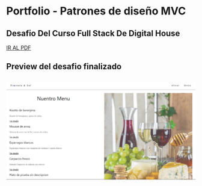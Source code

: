 # Portfolio - Patrones de diseño MVC
## Desafio Del Curso Full Stack De Digital House


<a href="https://github.com/Kaiael24/Express-Pimienta-Sal/blob/master/Desafio/pimientaSal.pdf">IR AL PDF</a>

<h2>Preview del desafio finalizado<h2>

<img src="https://github.com/Kaiael24/Express-Pimienta-Sal/blob/master/public/images/preview_1.PNG">